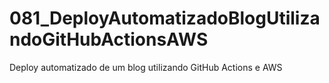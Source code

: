 # 081_DeployAutomatizadoBlogUtilizandoGitHubActionsAWS
Deploy automatizado de um blog utilizando GitHub Actions e AWS
